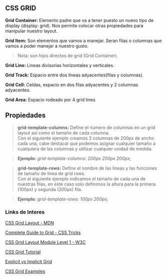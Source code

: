 ## CSS GRID ###

**Grid Container:** Elemento padre que va a tener puesto un nuevo tipo de display (display: grid). Nos permite colocar otras propiedades para manipular nuestro layout.

**Grid Item:** Son elementos que vamos a manejar. Seran filas o columnas que vamos a poder manejar a nuestro gusto.


> Nota: son hijos directos de grid (Grid Container).

**Grid Line:** Lineas divisorias horizontales y verticales.

**Grid Track:** Espacio entre dos líneas adyacentes(filas y columnas).

**Grid Cell:** Celdas, espacio en dos filas adyacentes y 2 columnas adyacentes.

**Grid Area:** Espacio rodeado por 4 grid lines


## Propiedades ##

> **grid-template-columns:** Define el número de columnas en un grid layout así como el tamaño de cada columna. 
<br>Con el siguiente ejemplo creamos 3 columnas de 200px de ancho cada una, cabe destacar que podemos asignar cualquier tamaño a cualquiera de las columnas y utilizar cualquier unidad de medida.

> **Ejemplo:** *grid-template-columns: 200px 200px 200px;* 


> **grid-template-rows:** Define el nombre de las líneas y las funciones de tamaño de línea de grid rows.
<br>Con el siguiente ejemplo indicamos el tamaño de cada una de nuestras filas, en este caso solo definimos la altura para la primera (100px) y segunda (200px) fila.

> **Ejemplo:** *grid-template-rows: 100px 200px;*

### Links de Interes ###

[CSS Grid Layout - MDN](https://developer.mozilla.org/es/docs/Web/CSS/CSS_Grid_Layout)

[Complete Guide to Grid - CSS Tricks](https://css-tricks.com/snippets/css/complete-guide-grid/)

[CSS Grid Layout Module Level 1 - W3C](https://www.w3.org/TR/css-grid-1/)

[CSS Grid Tutorial](https://www.quackit.com/css/grid/tutorial/)

[Explicit vs Implicit Grid](https://www.quackit.com/css/grid/tutorial/explicit_vs_implicit_grid.cfm)

[CSS Grid Examples](https://www.quackit.com/css/grid/examples/)